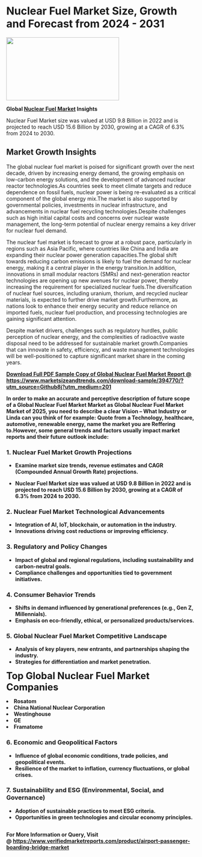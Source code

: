 <H1>Nuclear Fuel Market Size, Growth and Forecast from 2024 - 2031</H1><img class="aligncenter size-medium wp-image-584254" src="https://thirdeyenews.in/wp-content/uploads/2024/09/Global-Market-Research-300x168.jpeg" alt="" width="300" height="168" /><p><strong>Global&nbsp;<a href="https://www.marketsizeandtrends.com/download-sample/394770/?utm_source=Github8j?utm_medium=201">Nuclear Fuel Market</a> Insights</strong></p><p>Nuclear Fuel Market size was valued at USD 9.8 Billion in 2022 and is projected to reach USD 15.6 Billion by 2030, growing at a CAGR of 6.3% from 2024 to 2030.</p><p><h2>Market Growth Insights</h2> <p>The global nuclear fuel market is poised for significant growth over the next decade, driven by increasing energy demand, the growing emphasis on low-carbon energy solutions, and the development of advanced nuclear reactor technologies.As countries seek to meet climate targets and reduce dependence on fossil fuels, nuclear power is being re-evaluated as a critical component of the global energy mix.The market is also supported by governmental policies, investments in nuclear infrastructure, and advancements in nuclear fuel recycling technologies.Despite challenges such as high initial capital costs and concerns over nuclear waste management, the long-term potential of nuclear energy remains a key driver for nuclear fuel demand.</p> <p><strong><a href="#"></a></strong></p> <p>The nuclear fuel market is forecast to grow at a robust pace, particularly in regions such as Asia Pacific, where countries like China and India are expanding their nuclear power generation capacities.The global shift towards reducing carbon emissions is likely to fuel the demand for nuclear energy, making it a central player in the energy transition.In addition, innovations in small modular reactors (SMRs) and next-generation reactor technologies are opening up new avenues for nuclear power, thereby increasing the requirement for specialized nuclear fuels.The diversification of nuclear fuel sources, including uranium, thorium, and recycled nuclear materials, is expected to further drive market growth.Furthermore, as nations look to enhance their energy security and reduce reliance on imported fuels, nuclear fuel production, and processing technologies are gaining significant attention.<p>Despite market drivers, challenges such as regulatory hurdles, public perception of nuclear energy, and the complexities of radioactive waste disposal need to be addressed for sustainable market growth.Companies that can innovate in safety, efficiency, and waste management technologies will be well-positioned to capture significant market share in the coming years.</p> <p><strong><a href="#"></p><p><span class=""><strong>Download Full PDF Sample Copy of Global Nuclear Fuel Market Report</strong> @ <a href="https://www.marketsizeandtrends.com/download-sample/394770/?utm_source=Github8j?utm_medium=201" target="_blank">https://www.marketsizeandtrends.com/download-sample/394770/?utm_source=Github8j?utm_medium=201</a></span></p><p>In order to make an accurate and perceptive description of future scope of a Global&nbsp;Nuclear Fuel Market Market as Global&nbsp;Nuclear Fuel Market Market of 2025, you need to describe a clear Vision &ndash; What Industry or Linda can you think of for example: Quote from a Technology, healthcare, automotive, renewable energy, name the market you are Reffering to.However, some general trends and factors usually impact market reports and their future outlook include:</p><h3>1.&nbsp;<strong>Nuclear Fuel Market Growth Projections</strong></h3><ul><li>Examine market size trends, revenue estimates and CAGR (Compounded Annual Growth Rate) projections.</li><li><p>Nuclear Fuel Market size was valued at USD 9.8 Billion in 2022 and is projected to reach USD 15.6 Billion by 2030, growing at a CAGR of 6.3% from 2024 to 2030.</p></li></ul><h3>2.&nbsp;<strong>Nuclear Fuel Market Technological Advancements</strong></h3><ul><li>Integration of AI, IoT, blockchain, or automation in the industry.</li><li>Innovations driving cost reductions or improving efficiency.</li></ul><h3>3.&nbsp;<strong>Regulatory and Policy Changes</strong></h3><ul><li>Impact of global and regional regulations, including sustainability and carbon-neutral goals.</li><li>Compliance challenges and opportunities tied to government initiatives.</li></ul><h3>4.&nbsp;<strong>Consumer Behavior Trends</strong></h3><ul><li>Shifts in demand influenced by generational preferences (e.g., Gen Z, Millennials).</li><li>Emphasis on eco-friendly, ethical, or personalized products/services.</li></ul><h3>5.&nbsp;<strong>Global Nuclear Fuel Market Competitive Landscape</strong></h3><ul><li>Analysis of key players, new entrants, and partnerships shaping the industry.</li><li>Strategies for differentiation and market penetration.</li></ul><p data-pm-slice="1 1 []"><span style="color: inherit; font-family: inherit; font-size: 25px;">Top Global Nuclear Fuel Market Companies</span></p><div class="" data-test-id=""><p><li>Rosatom</li><li> China National Nuclear Corporation</li><li> Westinghouse</li><li> GE</li><li> Framatome</li></p></div><h3>6.&nbsp;<strong>Economic and Geopolitical Factors</strong></h3><ul><li>Influence of global economic conditions, trade policies, and geopolitical events.</li><li>Resilience of the market to inflation, currency fluctuations, or global crises.</li></ul><h3>7.&nbsp;<strong>Sustainability and ESG (Environmental, Social, and Governance)</strong></h3><ul><li>Adoption of sustainable practices to meet ESG criteria.</li><li>Opportunities in green technologies and circular economy principles.</li></ul><h2><strong style="font-size: 14px;">For More Information or Query, Visit @&nbsp;</strong><a style="background-color: #ffffff; font-size: 14px;" href="https://www.marketsizeandtrends.com/report/nuclear-fuel-market/" target="_blank">https://www.verifiedmarketreports.com/product/airport-passenger-boarding-bridge-market</a></h2>